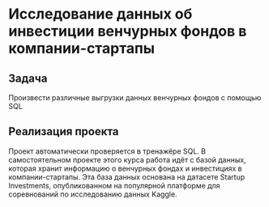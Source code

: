 # Исследование данных об инвестиции венчурных фондов в компании-стартапы
## Задача

Произвести различные выгрузки данных венчурных фондов с помощью SQL

## Реализация проекта

Проект автоматически проверяется в тренажёре SQL. В самостоятельном проекте этого курса работа идёт с базой данных, которая хранит информацию о венчурных фондах и инвестициях в компании-стартапы. Эта база данных основана на датасете Startup Investments, опубликованном на популярной платформе для соревнований по исследованию данных Kaggle.
